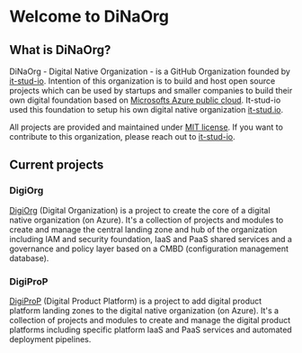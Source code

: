 # Welcome to DiNaOrg

## What is DiNaOrg?
DiNaOrg - Digital Native Organization - is a GitHub Organization founded by [it-stud-io](https://github.com/it-stud-io). Intention of this organization is to build and host open source projects which can be used by startups and smaller companies to build their own digital foundation based on [Microsofts Azure public cloud](https://azure.microsoft.com/en-us/). It-stud-io used this foundation to setup his own digital native organization [it-stud.io](https://it-stud.io).

All projects are provided and maintained under [MIT license](https://github.com/DiNaOrg/.github/blob/f7e623f694c4da9074171abd94a55a12bfef39e7/LICENSE). If you want to contribute to this organization, please reach out to [it-stud-io](https://github.com/it-stud-io).

## Current projects
### DigiOrg
[DigiOrg](https://github.com/orgs/DiNaOrg/projects/2) (Digital Organization) is a project to create the core of a digital native organization (on Azure). It's a collection of projects and modules to create and manage the central landing zone and hub of the organization including IAM and security foundation, IaaS and PaaS shared services and a governance and policy layer based on a CMBD (configuration management database).

### DigiProP
[DigiProP](https://github.com/orgs/DiNaOrg/projects/3) (Digital Product Platform) is a project to add digital product platform landing zones to the digital native organization (on Azure). It's a collection of projects and modules to create and manage the digital product platforms including specific platform IaaS and PaaS services and automated deployment pipelines.